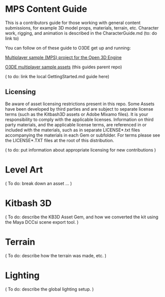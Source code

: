 # MPS Content Guide

This is a contributors guide for those working with general content submissions, for example 3D model props, materials, terrain, etc.  Character work, rigging, and animation is described in the CharacterGuide.md (to: do link to)

You can follow on of these guide to O3DE get up and running:

[Multiplayer sample (MPS) project for the Open 3D Engine](https://github.com/o3de/o3de-multiplayersample)

[O3DE multiplayer sample assets](https://github.com/o3de/o3de-multiplayersample-assets) (this guides parent repo)

( to do: link the local GettingStarted.md guide here)

## Licensing

Be aware of asset licensing restrictions present in this repo. Some Assets have been developed by third parties and are subject to separate license terms (such as the Kitbash3D assets or Adobe Mixamo files). It is your responsibility to comply with the applicable licenses. Information on third party materials, and the applicable license terms, are referenced in or included with the materials, such as in separate LICENSE*.txt files accompanying the materials in each Gem or subfolder. For terms please see the LICENSE*.TXT files at the root of this distribution.

( to do: put information about appropriate licensing for new contributions )

# Level Art

( To do: break down an asset ... )

# Kitbash 3D

( To do: describe the KB3D Asset Gem, and how we converted the kit using the Maya DCCsi scene export tool. )

# Terrain

( To do: describe how the terrain was made, etc. )

# Lighting

( To do: describe the global lighting setup. )
